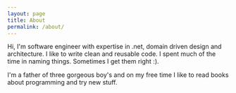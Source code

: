 ```yaml
---
layout: page
title: About
permalink: /about/
---
```


Hi, I'm software engineer with expertise in .net, domain driven design and architecture. I like to write clean and reusable code. I spent much of the time in naming things. Sometimes I get them right :).

I'm a father of three gorgeous boy's and on my free time I like to read books about programming and try new stuff.
